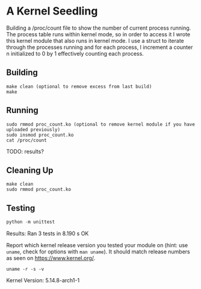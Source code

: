 # A Kernel Seedling
Building a /proc/count file to show the number of current process running. The process table runs within kernel mode, so in order to access it I wrote this kernel module that also runs in kernel mode. I use a struct to iterate through the processes running and for each process, I increment a counter n initialized to 0 by 1 effectively counting each process. 

## Building
```shell
make clean (optional to remove excess from last build)
make
```

## Running
```shell
sudo rmmod proc_count.ko (optional to remove kernel module if you have uploaded previously)
sudo insmod proc_count.ko
cat /proc/count
```
TODO: results?

## Cleaning Up
```shell
make clean
sudo rmmod proc_count.ko
```

## Testing
```python
python -m unittest
```
Results:
Ran 3 tests in 8.190 s
OK


Report which kernel release version you tested your module on
(hint: use `uname`, check for options with `man uname`).
It should match release numbers as seen on https://www.kernel.org/.

```shell
uname -r -s -v
```
Kernel Version: 
5.14.8-arch1-1
